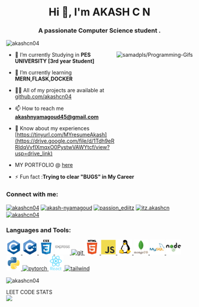<h1 align="center">Hi 👋, I'm AKASH C N</h1>
<h3 align="center">A passionate Computer Science student .</h3>

<p align="left"> <img src="https://komarev.com/ghpvc/?username=akashcn04&label=Profile%20views&color=0e75b6&style=flat" alt="akashcn04" /> </p>


<a href='https://github.com/samadpls/Programing-Gifs'>
<img align='right' src='https://i.giphy.com/media/v1.Y2lkPTc5MGI3NjExOGJpbWxienhzZHN2c3B5YWxlODNkZm43dXByOGg0NWdhZmcwaHY1byZlcD12MV9pbnRlcm5hbF9naWZfYnlfaWQmY3Q9Zw/qgQUggAC3Pfv687qPC/giphy.gif' widht=100 height=300 alt='samadpls/Programming-Gifs'></a>


- 🔭 I’m currently Studying in **PES UNIVERSITY [3rd year Student]**

- 🌱 I’m currently learning **MERN,FLASK,DOCKER**

- 👨‍💻 All of my projects are available at [github.com/akashcn04](github.com/akashcn04)

- 📫 How to reach me **akashnyamagoud45@gmail.com**

- 📄 Know about my experiences [https://tinyurl.com/MYresumeAkash](https://drive.google.com/file/d/1Tdh9eRRIdqVvfIXmqxO0PystwVAWYtcf/view?usp=drive_link)

- MY PORTFOLIO @
 <a   href="https://akashcnportfolio.netlify.app/
" target="blank"> here </a>

- ⚡ Fun fact :**Trying to clear "BUGS" in My Career**

<h3 align="left">Connect with me:</h3>
<p align="left">
<a href="https://twitter.com/akashcn04" target="blank"><img align="center" src="https://raw.githubusercontent.com/rahuldkjain/github-profile-readme-generator/master/src/images/icons/Social/twitter.svg" alt="akashcn04" height="30" width="40" /></a>
<a href="https://linkedin.com/in/akash-nyamagoud-2073b9260" target="blank"><img align="center" src="https://raw.githubusercontent.com/rahuldkjain/github-profile-readme-generator/master/src/images/icons/Social/linked-in-alt.svg" alt="akash-nyamagoud" height="30" width="40" /></a>
<a href="https://instagram.com/passion_ediitz" target="blank"><img align="center" src="https://raw.githubusercontent.com/rahuldkjain/github-profile-readme-generator/master/src/images/icons/Social/instagram.svg" alt="passion_ediitz" height="30" width="40" /></a>
<a href="https://youtube.com/@akashcn1" target="blank"><img align="center" src="https://raw.githubusercontent.com/rahuldkjain/github-profile-readme-generator/master/src/images/icons/Social/youtube.svg" alt="itz.akashcn" height="30" width="40" /></a>
<a href="https://www.leetcode.com/akashcn04" target="blank"><img align="center" src="https://raw.githubusercontent.com/rahuldkjain/github-profile-readme-generator/master/src/images/icons/Social/leet-code.svg" alt="akashcn04" height="30" width="40" /></a>
</p>

<h3 align="left">Languages and Tools:</h3>
<p align="left"> <a href="https://www.cprogramming.com/" target="_blank" rel="noreferrer"> <img src="https://raw.githubusercontent.com/devicons/devicon/master/icons/c/c-original.svg" alt="c" width="40" height="40"/> </a> <a href="https://www.w3schools.com/cpp/" target="_blank" rel="noreferrer"> <img src="https://raw.githubusercontent.com/devicons/devicon/master/icons/cplusplus/cplusplus-original.svg" alt="cplusplus" width="40" height="40"/> </a> <a href="https://www.w3schools.com/css/" target="_blank" rel="noreferrer"> <img src="https://raw.githubusercontent.com/devicons/devicon/master/icons/css3/css3-original-wordmark.svg" alt="css3" width="40" height="40"/> </a> <a href="https://expressjs.com" target="_blank" rel="noreferrer"> <img src="https://raw.githubusercontent.com/devicons/devicon/master/icons/express/express-original-wordmark.svg" alt="express" width="40" height="40"/> </a> <a href="https://git-scm.com/" target="_blank" rel="noreferrer"> <img src="https://www.vectorlogo.zone/logos/git-scm/git-scm-icon.svg" alt="git" width="40" height="40"/> </a> <a href="https://www.w3.org/html/" target="_blank" rel="noreferrer"> <img src="https://raw.githubusercontent.com/devicons/devicon/master/icons/html5/html5-original-wordmark.svg" alt="html5" width="40" height="40"/> </a> <a href="https://developer.mozilla.org/en-US/docs/Web/JavaScript" target="_blank" rel="noreferrer"> <img src="https://raw.githubusercontent.com/devicons/devicon/master/icons/javascript/javascript-original.svg" alt="javascript" width="40" height="40"/> </a> <a href="https://www.linux.org/" target="_blank" rel="noreferrer"> <img src="https://raw.githubusercontent.com/devicons/devicon/master/icons/linux/linux-original.svg" alt="linux" width="40" height="40"/> </a> <a href="https://www.mongodb.com/" target="_blank" rel="noreferrer"> <img src="https://raw.githubusercontent.com/devicons/devicon/master/icons/mongodb/mongodb-original-wordmark.svg" alt="mongodb" width="40" height="40"/> </a> <a href="https://www.mysql.com/" target="_blank" rel="noreferrer"> <img src="https://raw.githubusercontent.com/devicons/devicon/master/icons/mysql/mysql-original-wordmark.svg" alt="mysql" width="40" height="40"/> </a> <a href="https://nodejs.org" target="_blank" rel="noreferrer"> <img src="https://raw.githubusercontent.com/devicons/devicon/master/icons/nodejs/nodejs-original-wordmark.svg" alt="nodejs" width="40" height="40"/> </a> <a href="https://www.python.org" target="_blank" rel="noreferrer"> <img src="https://raw.githubusercontent.com/devicons/devicon/master/icons/python/python-original.svg" alt="python" width="40" height="40"/> </a> <a href="https://pytorch.org/" target="_blank" rel="noreferrer"> <img src="https://www.vectorlogo.zone/logos/pytorch/pytorch-icon.svg" alt="pytorch" width="40" height="40"/> </a> <a href="https://reactjs.org/" target="_blank" rel="noreferrer"> <img src="https://raw.githubusercontent.com/devicons/devicon/master/icons/react/react-original-wordmark.svg" alt="react" width="40" height="40"/> </a> <a href="https://tailwindcss.com/" target="_blank" rel="noreferrer"> <img src="https://www.vectorlogo.zone/logos/tailwindcss/tailwindcss-icon.svg" alt="tailwind" width="40" height="40"/> </a> </p>

<p><img align="center" src="https://github-readme-stats.vercel.app/api/top-langs?username=akashcn04&show_icons=true&locale=en&layout=compact" alt="akashcn04" /></p>

LEET CODE STATS <br>
![](https://leetcard.jacoblin.cool/akashcn04?theme=unicorn)
